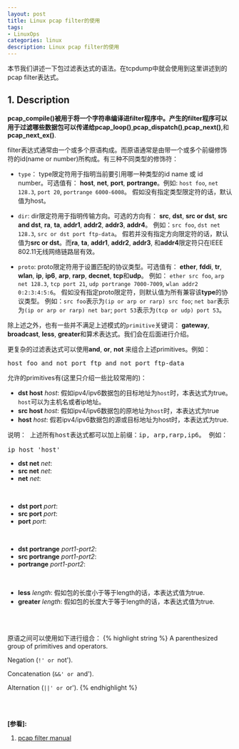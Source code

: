 ```yaml
---
layout: post
title: Linux pcap filter的使用
tags:
- LinuxOps
categories: linux
description: Linux pcap filter的使用
---
```



本节我们讲述一下包过滤表达式的语法。在tcpdump中就会使用到这里讲述到的pcap filter表达式。



<!-- more -->


## 1. Description

**pcap_compile()**被用于将一个字符串编译进filter程序中。产生的filter程序可以用于过滤哪些数据包可以传递给**pcap_loop()**,**pcap_dispatch()**,**pcap_next()**,和**pcap_next_ex()**.

filter表达式通常由一个或多个原语构成。而原语通常是由带一个或多个前缀修饰符的id(name or number)所构成。有三种不同类型的修饰符：

* ```type```： type限定符用于指明当前要引用哪一种类型的id name 或 id number。可选值有： **host**, **net**, **port**, **portrange**。例如: ```host foo```, ```net 128.3```, ```port 20```, ```portrange 6000-6008```。 假如没有指定类型限定符的话，默认值为host。

* ```dir```: dir限定符用于指明传输方向。可选的方向有： **src**, **dst**, **src or dst**, **src and dst**, **ra**, **ta**, **addr1**, **addr2**, **addr3**, **addr4**。 例如：```src foo```, ```dst net 128.3```, ```src or dst port ftp-data```。 假若并没有指定方向限定符的话，默认值为**src or dst**。而**ra**, **ta**, **addr1**, **addr2**, **addr3**, 和**addr4**限定符只在IEEE 802.11无线网络链路层有效。

* ```proto```: proto限定符用于设置匹配的协议类型。可选值有： **ether**, **fddi**, **tr**, **wlan**, **ip**, **ip6**, **arp**, **rarp**, **decnet**, **tcp**和**udp**。 例如： ```ether src foo```, ```arp net 128.3```, ```tcp port 21```, ```udp portrange 7000-7009```, ```wlan addr2 0:2:3:4:5:6```。 假如没有指定proto限定符，则默认值为所有兼容该**type**的协议类型。 例如：```src foo```表示为```(ip or arp or rarp) src foo```; ```net bar```表示为```(ip or arp or rarp) net bar```; ```port 53```表示为```(tcp or udp) port 53```。



除上述之外，也有一些并不满足上述模式的```primitive```关键词： **gateway**, **broadcast**, **less**, **greater**和算术表达式。我们会在后面进行介绍。

更复杂的过滤表达式可以使用**and**, **or**, **not** 来组合上述primitives。例如：
<pre>
host foo and not port ftp and not port ftp-data
</pre>

允许的primitives有(这里只介绍一些比较常用的)：

* **dst host** *host*: 假如ipv4/ipv6数据包的目标地址为```host```时，本表达式为true。 ```host```可以为主机名或者ip地址。
* **src host** *host*: 假如ipv4/ipv6数据包的原地址为```host```时，本表达式为true
* **host** *host*: 假若ipv4/ipv6数据包的源或目标地址为host时，本表达式为true.
<pre>
说明： 上述所有host表达式都可以加上前缀：ip, arp,rarp,ip6。 例如：

ip host 'host' 
</pre>
* **dst net** *net*:
* **src net** *net*:
* **net** *net*:

<br />

* **dst port** *port*:
* **src port** *port*:
* **port** *port*:

<br />

* **dst portrange** *port1-port2*:
* **src portrange** *port1-port2*:
* **portrange** *port1-port2*:

<br />

* **less** *length*: 假如包的长度小于等于length的话，本表达式值为true.
* **greater** *length*: 假如包的长度大于等于length的话，本表达式值为true.

<br />
<br />

原语之间可以使用如下进行组合：
{% highlight string %}
A parenthesized group of primitives and operators.

Negation (`!' or `not').

Concatenation (`&&' or `and').

Alternation (`||' or `or').
{% endhighlight %}






<br />
<br />

**[参看]:**

1. [pcap filter manual](http://www.tcpdump.org/manpages/pcap-filter.7.html)




<br />
<br />
<br />





